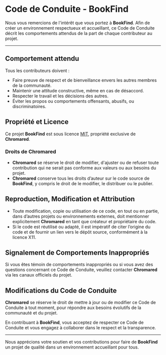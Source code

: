 # Code de Conduite - BookFind

Nous vous remercions de l'intérêt que vous portez à **BookFind**. Afin de créer un environnement respectueux et accueillant, ce Code de Conduite décrit les comportements attendus de la part de chaque contributeur au projet.

---

## Comportement attendu

Tous les contributeurs doivent :

- Faire preuve de respect et de bienveillance envers les autres membres de la communauté.
- Maintenir une attitude constructive, même en cas de désaccord.
- Respecter le travail et les décisions des autres.
- Éviter les propos ou comportements offensants, abusifs, ou discriminatoires.

## Propriété et Licence

Ce projet **BookFind** est sous licence [MIT](LICENSE), propriété exclusive de **Chromared**.

### Droits de Chromared

- **Chromared** se réserve le droit de modifier, d'ajuster ou de refuser toute contribution qui ne serait pas conforme aux valeurs ou aux besoins du projet.
- **Chromared** conserve tous les droits d’auteur sur le code source de **BookFind**, y compris le droit de le modifier, le distribuer ou le publier.

## Reproduction, Modification et Attribution

- Toute modification, copie ou utilisation de ce code, en tout ou en partie, dans d’autres projets ou environnements externes, doit mentionner explicitement **Chromared** en tant que créateur et propriétaire du code.
- Si le code est réutilisé ou adapté, il est impératif de citer l’origine du code et de fournir un lien vers le dépôt source, conformément à la licence X11.
  
## Signalement de Comportements Inappropriés

Si vous êtes témoin de comportements inappropriés ou si vous avez des questions concernant ce Code de Conduite, veuillez contacter **Chromared** via les canaux officiels du projet.

## Modifications du Code de Conduite

**Chromared** se réserve le droit de mettre à jour ou de modifier ce Code de Conduite à tout moment, pour répondre aux besoins évolutifs de la communauté et du projet.

En contribuant à **BookFind**, vous acceptez de respecter ce Code de Conduite et vous engagez à collaborer dans le respect et la transparence.

---

Nous apprécions votre soutien et vos contributions pour faire de **BookFind** un projet de qualité dans un environnement accueillant pour tous.
